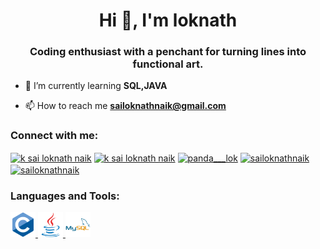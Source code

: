 <h1 align="center">Hi 👋, I'm loknath</h1>
<h3 align="center">Coding enthusiast with a penchant for turning lines into functional art.</h3>

- 🌱 I’m currently learning **SQL,JAVA**

- 📫 How to reach me **sailoknathnaik@gmail.com**

<h3 align="left">Connect with me:</h3>
<p align="left">
<a href="https://linkedin.com/in/k sai loknath naik" target="blank"><img align="center" src="https://raw.githubusercontent.com/rahuldkjain/github-profile-readme-generator/master/src/images/icons/Social/linked-in-alt.svg" alt="k sai loknath naik" height="30" width="40" /></a>
<a href="https://fb.com/k sai loknath naik" target="blank"><img align="center" src="https://raw.githubusercontent.com/rahuldkjain/github-profile-readme-generator/master/src/images/icons/Social/facebook.svg" alt="k sai loknath naik" height="30" width="40" /></a>
<a href="https://instagram.com/panda___lok" target="blank"><img align="center" src="https://raw.githubusercontent.com/rahuldkjain/github-profile-readme-generator/master/src/images/icons/Social/instagram.svg" alt="panda___lok" height="30" width="40" /></a>
<a href="https://www.codechef.com/users/sailoknathnaik" target="blank"><img align="center" src="https://cdn.jsdelivr.net/npm/simple-icons@3.1.0/icons/codechef.svg" alt="sailoknathnaik" height="30" width="40" /></a>
<a href="https://www.hackerrank.com/sailoknathnaik" target="blank"><img align="center" src="https://raw.githubusercontent.com/rahuldkjain/github-profile-readme-generator/master/src/images/icons/Social/hackerrank.svg" alt="sailoknathnaik" height="30" width="40" /></a>
</p>

<h3 align="left">Languages and Tools:</h3>
<p align="left"> <a href="https://www.cprogramming.com/" target="_blank" rel="noreferrer"> <img src="https://raw.githubusercontent.com/devicons/devicon/master/icons/c/c-original.svg" alt="c" width="40" height="40"/> </a> <a href="https://www.java.com" target="_blank" rel="noreferrer"> <img src="https://raw.githubusercontent.com/devicons/devicon/master/icons/java/java-original.svg" alt="java" width="40" height="40"/> </a> <a href="https://www.mysql.com/" target="_blank" rel="noreferrer"> <img src="https://raw.githubusercontent.com/devicons/devicon/master/icons/mysql/mysql-original-wordmark.svg" alt="mysql" width="40" height="40"/> </a> </p>
